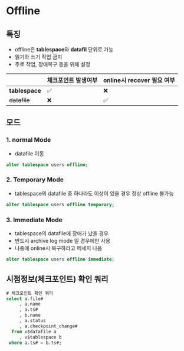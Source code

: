 # Offline

## 특징

- offline은 **tablespace**와 **datafil** 단위로 가능
- 읽기와 쓰기 작업 금지
- 주로 작업, 장애복구 등을 위해 설정

|                | 체크포인트 발생여부 | online시 recover 필요 여부 |
| -------------- | ------------------- | -------------------------- |
| **tablespace** | ✅                   | ❌                          |
| ~~datafile~~   | ❌                   | ✅                          |

## 모드

### 1. normal Mode

- datafile 이동

```sql
alter tablespace users offline;
```

### 2. Temporary Mode

- tablespace의 datafile 중 하나라도 이상이 있을 경우 정상 offline 불가능
```sql
alter tablespace users offline temporary;
```

### 3. Immediate Mode

- tablespace의 datafile에 장애가 났을 경우
- 반드시 archive log mode 일 경우에만 사용
- 나중에 online시 복구하라고 메세지 나옴

```sql
alter tablespace users offline immediate;
```

## 시점정보(체크포인트) 확인 쿼리

```sql
# 체크포인트 확인 쿼리
select a.file#
     , a.name
     , a.ts#
     , b.name
     , a.status
     , a.checkpoint_change#
  from v$datafile a
     , v$tablespace b
 where a.ts# = b.ts#;
```

